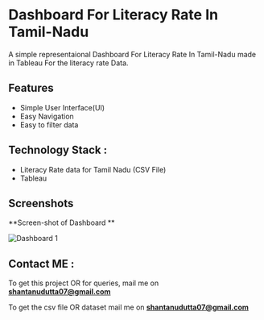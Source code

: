 
# Dashboard For Literacy Rate In Tamil-Nadu

A simple representaional Dashboard For Literacy Rate In Tamil-Nadu made in Tableau For the literacy rate  Data.



## Features

- Simple User Interface(UI)
- Easy Navigation
- Easy to filter data
 





## Technology Stack :

- Literacy Rate data for Tamil Nadu (CSV File)
- Tableau 
## Screenshots

**Screen-shot of Dashboard **

![Dashboard 1](https://user-images.githubusercontent.com/100015171/186193518-c410a7d7-418d-420d-8d88-6a8ad6ece441.jpg)










## Contact ME : 

To get this project OR for queries, mail me on **shantanudutta07@gmail.com**

To get the csv file OR dataset mail me on **shantanudutta07@gmail.com**
